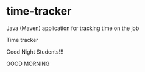 # time-tracker
Java (Maven) application for tracking time on the job

Time tracker

Good Night Students!!!

GOOD MORNING
